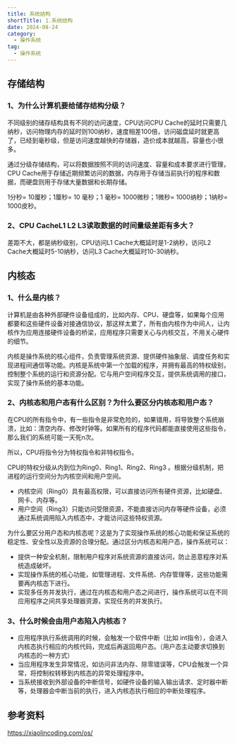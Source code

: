 ```yaml
---
title: 系统结构
shortTitle: 1.系统结构
date: 2024-08-24
category:
  - 操作系统
tag:
  - 操作系统
---
```


## 存储结构

### 1、为什么计算机要给储存结构分级？



不同级别的储存结构具有不同的访问速度，CPU访问CPU Cache的延时只需要几纳秒，访问物理内存的延时则100纳秒，速度相差100倍，访问磁盘延时就更高了，已经到毫秒级，但是访问速度越快的存储器，造价成本就越高，容量也小很多。

通过分级存储结构，可以将数据按照不同的访问速度、容量和成本要求进行管理，CPU Cache用于存储近期频繁访问的数据，内存用于存储当前执行的程序和数据，而硬盘则用于存储大量数据和长期存储。

1分秒= 10厘秒；1厘秒= 10 毫秒；1 毫秒= 1000微秒；1微秒= 1000纳秒；1纳秒= 1000皮秒。

### 2、CPU CacheL1 L2 L3读取数据的时间量级差距有多大？

差距不大，都是纳秒级别，CPU访问L1 Cache大概延时是1-2纳秒，访问L2 Cache大概延时5-10纳秒，访问L3 Cache大概延时10-30纳秒。



## 内核态

### 1、什么是内核？

计算机是由各种外部硬件设备组成的，比如内存、CPU、硬盘等，如果每个应用都要和这些硬件设备对接通信协议，那这样太累了，所有由内核作为中间人，让内核作为应用连接硬件设备的桥梁，应用程序只需要关心与内核交互，不用关心硬件的细节。

内核是操作系统的核心组件，负责管理系统资源、提供硬件抽象层、调度任务和实现进程间通信等功能。内核是系统中第一个加载的程序，并拥有最高的特权级别，控制整个系统的运行和资源分配。它与用户空间程序交互，提供系统调用的接口，实现了操作系统的基本功能。

### 2、内核态和用户态有什么区别？为什么要区分内核态和用户态？

在CPU的所有指令中，有一些指令是非常危险的，如果错用，将导致整个系统崩溃，比如：清空内存、修改时钟等。如果所有的程序代码都能直接使用这些指令，那么我们的系统可能一天死n次。

所以，CPU将指令分为特权指令和非特权指令。

CPU的特权分级从内到位为Ring0、Ring1、Ring2、Ring3 。根据分级机制，把进程的运行空间分为内核空间和用户空间。

- 内核空间（Ring0）具有最高权限，可以直接访问所有硬件资源，比如硬盘、网卡、内存等。
- 用户空间（Ring3）只能访问受限资源，不能直接访问内存等硬件设备，必须通过系统调用陷入内核态中，才能访问这些特权资源。

为什么要区分用户态和内核态呢？这是为了实现操作系统的核心功能和保证系统的稳定性、安全性以及资源的合理分配。通过区分内核态和用户态，操作系统可以：

- 提供一种安全机制，限制用户程序对系统资源的直接访问，防止恶意程序对系统造成破坏。
- 实现操作系统的核心功能，如管理进程、文件系统、内存管理等，这些功能需要再内核态下进行。
- 实现多任务并发执行，通过在内核态和用户态之间进行，操作系统可以在不同应用程序之间共享处理器资源，实现任务的并发执行。

### 3、什么时候会由用户态陷入内核态？

- 应用程序执行系统调用的时候，会触发一个软件中断（比如 int指令），会进入内核态执行相应的内核代码，完成后再返回用户态。（用户态主动要求切换到内核态的一种方式）
- 当应用程序发生异常情况，如访问非法内存、除零错误等，CPU会触发一个异常，将控制权转移到内核态的异常处理程序中。
- 当系统接收到外部设备的中断信号，如硬件设备的输入输出请求、定时器中断等，处理器会中断当前的执行，进入内核态执行相应的中断处理程序。

## 参考资料

https://xiaolincoding.com/os/
